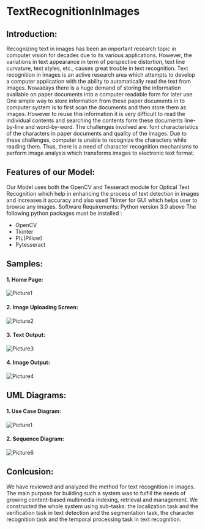 # TextRecognitionInImages

<h2>Introduction:</h2>
   
Recognizing text in images has been an important research topic in computer vision for decades due to its various applications. However, the variations in text 
appearance in term of perspective distortion, text line curvature, text styles, etc., causes great trouble in text recognition. Text recognition in images is an
active research area which attempts to develop a computer application with the ability to automatically read the text from images. Nowadays there is a huge 
demand of storing the information available on paper documents into a computer readable form for later use. One simple way to store information from these 
paper documents in to computer system is to first scan the documents and then store them as images. However to reuse this information it is very difficult 
to read the individual contents and searching the contents form these documents line-by-line and word-by-word. The challenges involved are: font characteristics
of the characters in paper documents and quality of the images. Due to these challenges, computer is unable to recognize the characters while reading them. 
Thus, there is a need of character recognition mechanisms to perform image analysis which transforms images to electronic text format.

<h2>Features of our Model:</h2>

Our Model uses both the OpenCV and Tesseract module for Optical Text Recognition which help in enhancing the process of text detection in images and increases it accuracy and also used Tkinter for GUI which helps user to browse any images.
Software Requirements:
Python version 3.0 above
The following python packages must be installed :
- OpenCV
- Tkinter
- PIL(Pillow)
- Pytesseract
   
<h2>Samples:</h2>

<h4>1. Home Page:</h4>

![Picture1](https://user-images.githubusercontent.com/52970886/173174122-9edeee4a-9ace-4ba2-ac36-f60943f913d9.png)

<h4>2. Image Uploading Screen:</h4>

![Picture2](https://user-images.githubusercontent.com/52970886/173174280-41491688-e1d5-4a20-b843-54ad5e8c028f.png)

<h4>3. Text Output:</h4>

![Picture3](https://user-images.githubusercontent.com/52970886/173174282-4dd0c9da-6ba3-4f76-9cde-ca51bc8f024b.png)

<h4>4. Image Output:</h4>

![Picture4](https://user-images.githubusercontent.com/52970886/173174290-c53f4d42-f941-4c7d-8329-8492ebf5f27b.png)


<h2>UML Diagrams:</h2>

<h4>1. Use Case Diagram:</h4>

![Picture1](https://user-images.githubusercontent.com/52970886/173174337-82016ac7-be69-4677-ac60-87960269cb85.png)

<h4>2. Sequence Diagram:</h4>

![Picture6](https://user-images.githubusercontent.com/52970886/173174356-a78022e8-d2e2-4a2b-855d-a94393badb7d.png)

<h2>Conlcusion:</h2>
We have reviewed and analyzed the method for text recognition in images. The main purpose for building such a system was to fulfill the needs of growing 
content-based multimedia indexing, retrieval and management. We constructed the whole system using sub-tasks: the localization task and the verification
task in text detection and the segmentation task, the character recognition task and the temporal processing task in text recognition.



